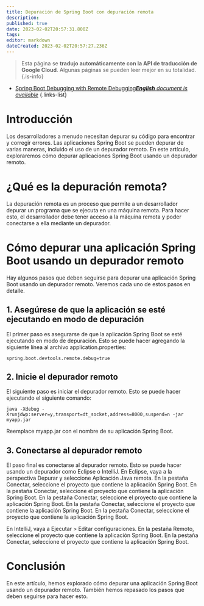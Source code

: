 ```yaml
---
title: Depuración de Spring Boot con depuración remota
description: 
published: true
date: 2023-02-02T20:57:31.800Z
tags: 
editor: markdown
dateCreated: 2023-02-02T20:57:27.236Z
---
```


> Esta página se **tradujo automáticamente con la API de traducción de Google Cloud**.
Algunas páginas se pueden leer mejor en su totalidad.{.is-info}



- [Spring Boot Debugging with Remote Debugging***English** document is available*](/en/Knowledge-base/Spring-Boot/spring-boot-debugging-with-remote-debugging)
{.links-list}


# Introducción

Los desarrolladores a menudo necesitan depurar su código para encontrar y corregir errores. Las aplicaciones Spring Boot se pueden depurar de varias maneras, incluido el uso de un depurador remoto. En este artículo, exploraremos cómo depurar aplicaciones Spring Boot usando un depurador remoto.

# ¿Qué es la depuración remota?

La depuración remota es un proceso que permite a un desarrollador depurar un programa que se ejecuta en una máquina remota. Para hacer esto, el desarrollador debe tener acceso a la máquina remota y poder conectarse a ella mediante un depurador.

# Cómo depurar una aplicación Spring Boot usando un depurador remoto

Hay algunos pasos que deben seguirse para depurar una aplicación Spring Boot usando un depurador remoto. Veremos cada uno de estos pasos en detalle.

## 1. Asegúrese de que la aplicación se esté ejecutando en modo de depuración

El primer paso es asegurarse de que la aplicación Spring Boot se esté ejecutando en modo de depuración. Esto se puede hacer agregando la siguiente línea al archivo application.properties:

```
spring.boot.devtools.remote.debug=true
```

## 2. Inicie el depurador remoto

El siguiente paso es iniciar el depurador remoto. Esto se puede hacer ejecutando el siguiente comando:

```
java -Xdebug -Xrunjdwp:server=y,transport=dt_socket,address=8000,suspend=n -jar myapp.jar
```

Reemplace myapp.jar con el nombre de su aplicación Spring Boot.

## 3. Conectarse al depurador remoto

El paso final es conectarse al depurador remoto. Esto se puede hacer usando un depurador como Eclipse o IntelliJ. En Eclipse, vaya a la perspectiva Depurar y seleccione Aplicación Java remota. En la pestaña Conectar, seleccione el proyecto que contiene la aplicación Spring Boot. En la pestaña Conectar, seleccione el proyecto que contiene la aplicación Spring Boot. En la pestaña Conectar, seleccione el proyecto que contiene la aplicación Spring Boot. En la pestaña Conectar, seleccione el proyecto que contiene la aplicación Spring Boot. En la pestaña Conectar, seleccione el proyecto que contiene la aplicación Spring Boot.

En IntelliJ, vaya a Ejecutar > Editar configuraciones. En la pestaña Remoto, seleccione el proyecto que contiene la aplicación Spring Boot. En la pestaña Conectar, seleccione el proyecto que contiene la aplicación Spring Boot.

# Conclusión

En este artículo, hemos explorado cómo depurar una aplicación Spring Boot usando un depurador remoto. También hemos repasado los pasos que deben seguirse para hacer esto.